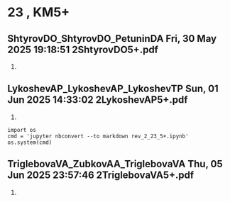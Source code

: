 # **23 , KM5+**

## ShtyrovDO_ShtyrovDO_PetuninDA	Fri, 30 May 2025 19:18:51	2ShtyrovDO5+.pdf

1. 

## LykoshevAP_LykoshevAP_LykoshevTP	Sun, 01 Jun 2025 14:33:02	2LykoshevAP5+.pdf

1. 


```
import os 
cmd = 'jupyter nbconvert --to markdown rev_2_23_5+.ipynb'
os.system(cmd)
```

## TriglebovaVA_ZubkovAA_TriglebovaVA	Thu, 05 Jun 2025 23:57:46	2TriglebovaVA5+.pdf

1. 

